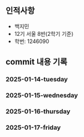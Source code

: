 ## 인적사항

- 백지민
- 12기 서울 8반(2학기 기준)
- 학번: 1246090

## commit 내용 기록

### 2025-01-14-tuesday

### 2025-01-15-wednesday

### 2025-01-16-thursday

### 2025-01-17-friday
